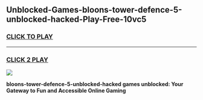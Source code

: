 
## Unblocked-Games-bloons-tower-defence-5-unblocked-hacked-Play-Free-10vc5
<h3>
<a href="https://premium76.site?title=bloons-tower-defence-5-unblocked-hacked&ref=23A">CLICK TO PLAY</a></h3>
<hr>

<h3>
<a href="https://premium76.site?title=bloons-tower-defence-5-unblocked-hacked&ref=23A">CLICK 2 PLAY</a>
  
</h3>

<a href="https://premium76.site?title=bloons-tower-defence-5-unblocked-hacked&ref=23A"><img src="https://clearcache.store/games.png"></a>


**bloons-tower-defence-5-unblocked-hacked games unblocked: Your Gateway to Fun and Accessible Online Gaming**
